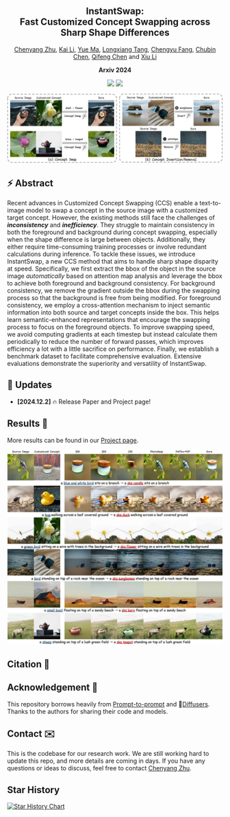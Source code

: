 <div align="center">
<h2><font> InstantSwap: </font></center> <br> <center>Fast Customized Concept Swapping across Sharp Shape Differences</h2>

[Chenyang Zhu](https://chenyangzhu1.github.io/), [Kai Li](https://kailigo.github.io/), [Yue Ma](https://mayuelala.github.io/), [Longxiang Tang](https://github.com/chenyangzhu1/InstantSwap), [Chengyu Fang](https://chunminghe.github.io/), [Chubin Chen](https://github.com/chenyangzhu1/InstantSwap), [Qifeng Chen](https://cqf.io/) and [Xiu Li](https://scholar.google.com/citations?user=Xrh1OIUAAAAJ&hl=zh-CN&oi=sra)

<strong>Arxiv 2024</strong>

<a href='https://arxiv.org/abs/TODO'><img src='https://img.shields.io/badge/ArXiv-TODO-red'></a>
<a href='https://instantswap.github.io/'><img src='https://img.shields.io/badge/Project-Page-Green'></a>

<!-- ![visitors](https://visitor-badge.laobi.icu/badge?page_id=chenyangzhu1.InstantSwap) -->

</div>

![results](figs/title_case-small.jpg "results")

## ⚡️ Abstract

Recent advances in Customized Concept Swapping (CCS) enable a text-to-image model to swap a concept in the source image with a customized target concept.
However, the existing methods still face the challenges of **_inconsistency_** and **_inefficiency_**. They struggle to maintain consistency in both the foreground and background during concept swapping, especially when the shape difference is large between objects.
Additionally, they either require time-consuming training processes or involve redundant calculations during inference.
To tackle these issues, we introduce InstantSwap, a new CCS method that aims to handle sharp shape disparity at speed.
Specifically, we first extract the bbox of the object in the source image _automatically_ based on attention map analysis and leverage the bbox to achieve both foreground and background consistency. For background consistency, we remove the gradient outside the bbox during the swapping process so that the background is free from being modified.
For foreground consistency, we employ a cross-attention mechanism to inject semantic information into both source and target concepts inside the box.
This helps learn semantic-enhanced representations that encourage the swapping process to focus on the foreground objects.
To improve swapping speed, we avoid computing gradients at each timestep but instead calculate them periodically to reduce the number of forward passes, which improves efficiency a lot with a little sacrifice on performance.
Finally, we establish a benchmark dataset to facilitate comprehensive evaluation. Extensive evaluations demonstrate the superiority and versatility of InstantSwap.

## 📣 Updates

- **[2024.12.2]** 🔥 Release Paper and Project page!

## Results 🎉

More results can be found in our [Project page](https://instantswap.github.io/).

![results](figs/quality_comparison-small.jpg "compare")

## Citation 📄

## Acknowledgement 🙏

This repository borrows heavily from [Prompt-to-prompt](https://github.com/google/prompt-to-prompt) and 🤗[Diffusers](https://huggingface.co/docs/diffusers/main/en/index). Thanks to the authors for sharing their code and models.

## Contact ✉️
This is the codebase for our research work. We are still working hard to update this repo, and more details are coming in days. If you have any questions or ideas to discuss, feel free to contact [Chenyang Zhu](chenyangzhu.cs@gmail.com).

## Star History

[![Star History Chart](https://api.star-history.com/svg?repos=chenyangzhu1/InstantSwap&type=Date)](https://star-history.com/#chenyangzhu1/InstantSwap&Date)

[get_bbox]: get_bbox.sh
[InstantSwap]: InstantSwap.sh
[setup]: setup_env.sh
